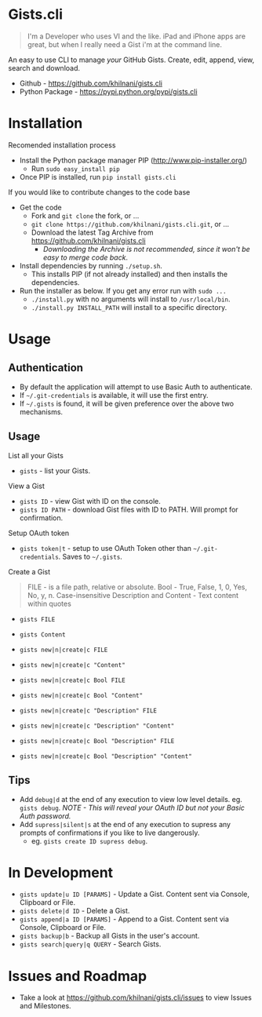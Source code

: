 Gists.cli
===========

> I'm a Developer who uses VI and the like. iPad and iPhone apps are great, but when I really need a Gist i'm at the command line. 

An easy to use CLI to manage *your* GitHub Gists. Create, edit, append, view, search and download. 

- Github - https://github.com/khilnani/gists.cli 
- Python Package - https://pypi.python.org/pypi/gists.cli

Installation
============

Recomended installation process

- Install the Python package manager PIP (http://www.pip-installer.org/)
  - Run `sudo easy_install pip`
- Once PIP is installed, run `pip install gists.cli`

If you would like to contribute changes to the code base

- Get the code
  - Fork and `git clone` the fork, or ...
  - `git clone https://github.com/khilnani/gists.cli.git`, or ...
  - Download the latest Tag Archive from https://github.com/khilnani/gists.cli  
    - *Downloading the Archive is not recommended, since it won't be easy to merge code back*.
- Install dependencies by running `./setup.sh`. 
  - This installs PIP (if not already installed) and then installs the dependencies.
- Run the installer as below. If you get any error run with `sudo ...`
  - `./install.py` with no arguments will install to `/usr/local/bin`.
  - `./install.py INSTALL_PATH` will install to a specific directory.

Usage
=========

Authentication
--------------

- By default the application will attempt to use Basic Auth to authenticate. 
- If `~/.git-credentials` is available, it will use the first entry. 
- If  `~/.gists` is found, it will be given preference over the above two mechanisms.

Usage
---------

List all your Gists

- `gists` - list your Gists.

View a Gist

- `gists ID` - view Gist with ID on the console.
- `gists ID PATH` - download Gist files with ID to PATH. Will prompt for confirmation.

Setup OAuth token

- `gists token|t` - setup to use OAuth Token other than `~/.git-credentials`. Saves to `~/.gists`.

Create a Gist

> FILE - is a file path, relative or absolute.
> Bool - True, False, 1, 0, Yes, No, y, n. Case-insensitive
> Description and Content - Text content within quotes

- `gists FILE`
- `gists Content`

- `gists new|n|create|c FILE`
- `gists new|n|create|c "Content"`
- `gists new|n|create|c Bool FILE`
- `gists new|n|create|c Bool "Content"`
- `gists new|n|create|c "Description" FILE`
- `gists new|n|create|c "Description" "Content"`
- `gists new|n|create|c Bool "Description" FILE`
- `gists new|n|create|c Bool "Description" "Content"`

Tips
---------

- Add `debug|d` at the end of any execution to view low level details. eg. `gists debug`. *NOTE - This will reveal your OAuth ID but not your Basic Auth password.*
- Add `supress|silent|s` at the end of any execution to supress any prompts of confirmations if you like to live dangerously. 
  - eg. `gists create ID supress debug`. 


In Development
==============

- `gists update|u ID [PARAMS]` - Update a Gist. Content sent via Console, Clipboard or File.
- `gists delete|d ID` - Delete a Gist.
- `gists append|a ID [PARAMS]` - Append to a Gist. Content sent via Console, Clipboard or File.
- `gists backup|b` - Backup all Gists in the user's account.
- `gists search|query|q QUERY` - Search Gists.

Issues and Roadmap
==================

- Take a look at https://github.com/khilnani/gists.cli/issues to view Issues and Milestones.


